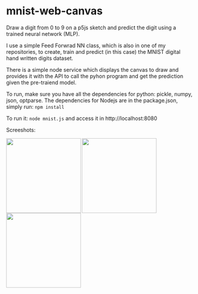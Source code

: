 # mnist-web-canvas
Draw a digit from 0 to 9 on a p5js sketch and predict the digit using a trained neural network (MLP). 

I use a simple Feed Forwrad NN class, which is also in one of my repositories, to create, train and predict (in this case) the MNIST digital hand written digits dataset. 

There is a simple node service which displays the canvas to draw and provides it with the API to call the pyhon program and get the prediction given the pre-traiend model.

To run, make sure you have all the dependencies for python: pickle, numpy, json, optparse. The dependencies for Nodejs are in the package.json, simply run:
```npm install```

To run it: ```node mnist.js``` and access it in http://localhost:8080

Screeshots:

<a href="url"><img src="https://github.com/obackhoff/mnist-web-canvas/raw/master/screen1.png" align="left" width="200" ></a>
<a href="url"><img src="https://github.com/obackhoff/mnist-web-canvas/raw/master/screen2.png" align="left" width="200" ></a>
<a href="url"><img src="https://github.com/obackhoff/mnist-web-canvas/raw/master/screen3.png" align="left" width="200" ></a>



